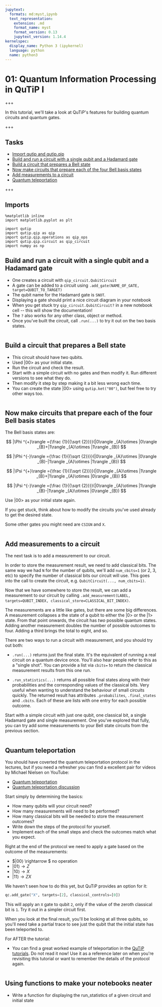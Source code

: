 ```yaml
---
jupytext:
  formats: md:myst,ipynb
  text_representation:
    extension: .md
    format_name: myst
    format_version: 0.13
    jupytext_version: 1.14.4
kernelspec:
  display_name: Python 3 (ipykernel)
  language: python
  name: python3
---
```


# 01: Quantum Information Processing in QuTiP I

+++

In this tutorial, we'll take a look at QuTiP's features for building quantum circuits and quantum gates.

+++

## Tasks

- [Import qutip and qutip.qip](#Imports)
- [Build and run a circuit with a single qubit and a Hadamard gate](#Build-and-run-a-circuit-with-a-single-qubit-and-a-hadamard-gate)
- [Build a circuit that prepares a Bell state](#Build-a-circuit-that-prepares-a-bell-state)
- [Now make circuits that prepare each of the four Bell basis states](#Now-make-circuits-that-prepare-each-of-the-four-bell-basis-states)
- [Add measurements to a circuit](#Add-measurements-to-a-circuit)
- [Quantum teleportation](#Quantum-teleportation)

+++

## Imports

```{code-cell}
%matplotlib inline
import matplotlib.pyplot as plt
```

```{code-cell}
import qutip
import qutip.qip as qip
import qutip.qip.operations as qip_ops
import qutip.qip.circuit as qip_circuit
import numpy as np
```

## Build and run a circuit with a single qubit and a Hadamard gate

- One creates a circuit with `qip_circuit.QubitCircuit`
- A gate can be added to a circuit using `.add_gate(NAME_OF_GATE, target=QUBIT_TO_TARGET)`
- The qubit name for the Hadamard gate is `SNOT`.
- Displaying a gate should print a nice circuit diagram in your notebook
- When you get stuck try `qip_circuit.QubitCircuit?` in a new notebook cell -- this will show the documentation!
- The `?` also works for any other class, object or method.
- Once you've built the circuit, call `.run(...)` to try it out on the two basis states.

```{code-cell}

```

## Build a circuit that prepares a Bell state

- This circuit should have two qubits.
- Used |00> as your initial state.
- Run the circuit and check the result.
- Start with a simple circuit with no gates and then modify it. Run different versions to see what they do.
- Then modify it step by step making it a bit less wrong each time.
- You can create the state |00> using `qutip.ket("00")`, but feel free to try other ways too.

```{code-cell}

```

## Now make circuits that prepare each of the four Bell basis states

The Bell basis states are:

$$ |\Phi ^{+}\rangle ={\frac {1}{{\sqrt {2}}}}(|0\rangle _{A}\otimes |0\rangle _{B}+|1\rangle _{A}\otimes |1\rangle _{B}) $$

$$ |\Phi ^{-}\rangle ={\frac {1}{{\sqrt {2}}}}(|0\rangle _{A}\otimes |0\rangle _{B}-|1\rangle _{A}\otimes |1\rangle _{B}) $$

$$ |\Psi ^{+}\rangle ={\frac {1}{{\sqrt {2}}}}(|0\rangle _{A}\otimes |1\rangle _{B}+|1\rangle _{A}\otimes |0\rangle _{B}) $$

$$ |\Psi ^{-}\rangle ={\frac {1}{{\sqrt {2}}}}(|0\rangle _{A}\otimes |1\rangle _{B}-|1\rangle _{A}\otimes |0\rangle _{B}) $$

Use |00> as your initial state again.

If you get stuck, think about how to modify the circuits you've used already to get the desired state.

Some other gates you might need are `CSIGN` and `X`.

```{code-cell}

```

## Add measurements to a circuit

The next task is to add a measurement to our circuit.

In order to store the measurement result, we need to add classical bits. The same way we had `N` for the number of qubits, we'll add `num_cbits=1` (or 2, 3, etc) to specify the number of classical bits our circuit will use. This goes into the call to create the circuit, e.g. `QubitCircuit(..., num_cbits=1)`.

Now that we have somewhere to store the result, we can add a measurement to our circuit by calling `.add_measurement(LABEL, targets=QUBIT_INDEX, classical_store=CLASSICAL_BIT_INDEX)`.

The measurements are a little like gates, but there are some big differences. A measurement collapses a the state of a qubit to either the |0> or the |1> state. From that point onwards, the circuit has *two* possible quantum states. Adding another measurement doubles the number of possible outcomes to four. Adding a third brings the total to eight, and so.

There are two ways to run a circuit with measurement, and you should try out both:

- `.run(...)` returns just the final state. It's the equivalent of running a real circuit on a quantum device once. You'll also hear people refer to this as a "single shot". You can provide a list via `cbits=` to return the classical measurement results from this one run.

- `.run_statistics(...)` returns all possible final states along with their probabilities and the corresponding values of the classical bits. Very useful when wanting to understand the behaviour of small circuits quickly. The returned result has attributes `.probabilites`, `.final_states` and `.cbits`. Each of these are lists with one entry for each possible outcome.

Start with a simple circuit with just one qubit, one classical bit, a single Hadamard gate and single measurement. One you've explored that fully, you can try add some measurements to your Bell state circuits from the previous section.

```{code-cell}

```

## Quantum teleportation

You should have coverted the quantum teleportation protocol in the lectures, but if you need a refresher you can find a excellent pair for videos by Michael Nielsen on YouTube:

- [Quantum teleportation](https://www.youtube.com/watch?v=3wZ35c3oYUE)
- [Quantum teleportation discussion](https://www.youtube.com/watch?v=Yfk7J1kBegw)

Start simply by determining the basics:

- How many qubits will your circuit need?
- How many measurements will need to be performed?
- How many classical bits will be needed to store the measurement outcomes?
- Write down the steps of the protocol for yourself.
- Implement each of the small steps and check the outcomes match what you expect.

Right at the end of the protocol we need to apply a gate based on the outcome of the measurements:

- $|00⟩ \rightarrow $ no operation
- $|01⟩ \rightarrow Z$
- $|10⟩ \rightarrow X$
- $|11⟩ \rightarrow ZX$

We haven't seen how to do this yet, but QuTiP provides an option for it:

```python
qc.add_gate("X", targets=[2], classical_controls=[0])
```

This will apply an `X` gate to qubit `2`, only if the value of the zeroth classical bit is `1`. Try it out in a simpler circuit first.

When you look at the final result, you'll be looking at all three qubits, so you'll need take a partial trace to see just the qubit that the initial state has been teleported to.

For AFTER the tutorial:

- You can find a great worked example of teleportation in the [QuTiP tutorials](https://nbviewer.ipython.org/github/qutip/qutip-notebooks/blob/master/examples/teleportation.ipynb). Do not read it now! Use it as a reference later on when you're revisiting this tutorial or want to remember the details of the protocol again.

```{code-cell}

```

## Using functions to make your notebooks neater

- Write a function for displaying the run_statistics of a given circuit and initial state

```{code-cell}

```
